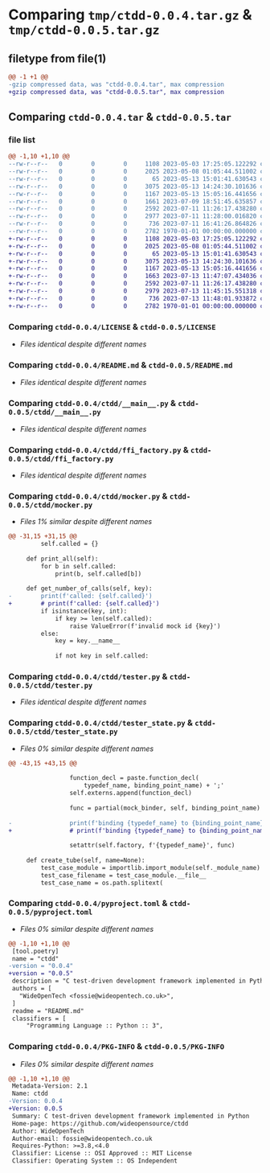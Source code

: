 # Comparing `tmp/ctdd-0.0.4.tar.gz` & `tmp/ctdd-0.0.5.tar.gz`

## filetype from file(1)

```diff
@@ -1 +1 @@
-gzip compressed data, was "ctdd-0.0.4.tar", max compression
+gzip compressed data, was "ctdd-0.0.5.tar", max compression
```

## Comparing `ctdd-0.0.4.tar` & `ctdd-0.0.5.tar`

### file list

```diff
@@ -1,10 +1,10 @@
--rw-r--r--   0        0        0     1108 2023-05-03 17:25:05.122292 ctdd-0.0.4/LICENSE
--rw-r--r--   0        0        0     2025 2023-05-08 01:05:44.511002 ctdd-0.0.4/README.md
--rw-r--r--   0        0        0       65 2023-05-13 15:01:41.630543 ctdd-0.0.4/ctdd/__init__.py
--rw-r--r--   0        0        0     3075 2023-05-13 14:24:30.101636 ctdd-0.0.4/ctdd/__main__.py
--rw-r--r--   0        0        0     1167 2023-05-13 15:05:16.441656 ctdd-0.0.4/ctdd/ffi_factory.py
--rw-r--r--   0        0        0     1661 2023-07-09 18:51:45.635857 ctdd-0.0.4/ctdd/mocker.py
--rw-r--r--   0        0        0     2592 2023-07-11 11:26:17.438280 ctdd-0.0.4/ctdd/tester.py
--rw-r--r--   0        0        0     2977 2023-07-11 11:28:00.016820 ctdd-0.0.4/ctdd/tester_state.py
--rw-r--r--   0        0        0      736 2023-07-11 16:41:26.864826 ctdd-0.0.4/pyproject.toml
--rw-r--r--   0        0        0     2782 1970-01-01 00:00:00.000000 ctdd-0.0.4/PKG-INFO
+-rw-r--r--   0        0        0     1108 2023-05-03 17:25:05.122292 ctdd-0.0.5/LICENSE
+-rw-r--r--   0        0        0     2025 2023-05-08 01:05:44.511002 ctdd-0.0.5/README.md
+-rw-r--r--   0        0        0       65 2023-05-13 15:01:41.630543 ctdd-0.0.5/ctdd/__init__.py
+-rw-r--r--   0        0        0     3075 2023-05-13 14:24:30.101636 ctdd-0.0.5/ctdd/__main__.py
+-rw-r--r--   0        0        0     1167 2023-05-13 15:05:16.441656 ctdd-0.0.5/ctdd/ffi_factory.py
+-rw-r--r--   0        0        0     1663 2023-07-13 11:47:07.434036 ctdd-0.0.5/ctdd/mocker.py
+-rw-r--r--   0        0        0     2592 2023-07-11 11:26:17.438280 ctdd-0.0.5/ctdd/tester.py
+-rw-r--r--   0        0        0     2979 2023-07-13 11:45:15.551318 ctdd-0.0.5/ctdd/tester_state.py
+-rw-r--r--   0        0        0      736 2023-07-13 11:48:01.933872 ctdd-0.0.5/pyproject.toml
+-rw-r--r--   0        0        0     2782 1970-01-01 00:00:00.000000 ctdd-0.0.5/PKG-INFO
```

### Comparing `ctdd-0.0.4/LICENSE` & `ctdd-0.0.5/LICENSE`

 * *Files identical despite different names*

### Comparing `ctdd-0.0.4/README.md` & `ctdd-0.0.5/README.md`

 * *Files identical despite different names*

### Comparing `ctdd-0.0.4/ctdd/__main__.py` & `ctdd-0.0.5/ctdd/__main__.py`

 * *Files identical despite different names*

### Comparing `ctdd-0.0.4/ctdd/ffi_factory.py` & `ctdd-0.0.5/ctdd/ffi_factory.py`

 * *Files identical despite different names*

### Comparing `ctdd-0.0.4/ctdd/mocker.py` & `ctdd-0.0.5/ctdd/mocker.py`

 * *Files 1% similar despite different names*

```diff
@@ -31,15 +31,15 @@
         self.called = {}
 
     def print_all(self):
         for b in self.called:
             print(b, self.called[b])
 
     def get_number_of_calls(self, key):
-        print(f'called: {self.called}')
+        # print(f'called: {self.called}')
         if isinstance(key, int):
             if key >= len(self.called):
                 raise ValueError(f'invalid mock id {key}')
         else:
             key = key.__name__
 
             if not key in self.called:
```

### Comparing `ctdd-0.0.4/ctdd/tester.py` & `ctdd-0.0.5/ctdd/tester.py`

 * *Files identical despite different names*

### Comparing `ctdd-0.0.4/ctdd/tester_state.py` & `ctdd-0.0.5/ctdd/tester_state.py`

 * *Files 0% similar despite different names*

```diff
@@ -43,15 +43,15 @@
 
                 function_decl = paste.function_decl(
                     typedef_name, binding_point_name) + ';'
                 self.externs.append(function_decl)
 
                 func = partial(mock_binder, self, binding_point_name)
 
-                print(f'binding {typedef_name} to {binding_point_name}')
+                # print(f'binding {typedef_name} to {binding_point_name}')
 
                 setattr(self.factory, f'{typedef_name}', func)
 
     def create_tube(self, name=None):
         test_case_module = importlib.import_module(self._module_name)
         test_case_filename = test_case_module.__file__
         test_case_name = os.path.splitext(
```

### Comparing `ctdd-0.0.4/pyproject.toml` & `ctdd-0.0.5/pyproject.toml`

 * *Files 0% similar despite different names*

```diff
@@ -1,10 +1,10 @@
 [tool.poetry]
 name = "ctdd"
-version = "0.0.4"
+version = "0.0.5"
 description = "C test-driven development framework implemented in Python"
 authors = [
   "WideOpenTech <fossie@wideopentech.co.uk>",
 ]
 readme = "README.md"
 classifiers = [
     "Programming Language :: Python :: 3",
```

### Comparing `ctdd-0.0.4/PKG-INFO` & `ctdd-0.0.5/PKG-INFO`

 * *Files 0% similar despite different names*

```diff
@@ -1,10 +1,10 @@
 Metadata-Version: 2.1
 Name: ctdd
-Version: 0.0.4
+Version: 0.0.5
 Summary: C test-driven development framework implemented in Python
 Home-page: https://github.com/wideopensource/ctdd
 Author: WideOpenTech
 Author-email: fossie@wideopentech.co.uk
 Requires-Python: >=3.8,<4.0
 Classifier: License :: OSI Approved :: MIT License
 Classifier: Operating System :: OS Independent
```

